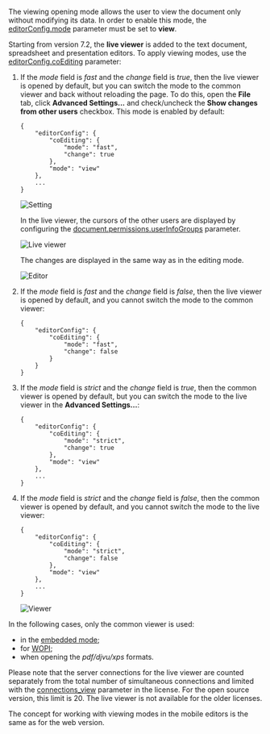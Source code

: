 The viewing opening mode allows the user to view the document only without modifying its data. In order to enable this mode, the [editorConfig.mode](/editors/config/editor#mode) parameter must be set to **view**.

Starting from version 7.2, the **live viewer** is added to the text document, spreadsheet and presentation editors. To apply viewing modes, use the [editorConfig.coEditing](/editors/config/editor#coEditing) parameter:

1. If the *mode* field is *fast* and the *change* field is *true*, then the live viewer is opened by default, but you can switch the mode to the common viewer and back without reloading the page. To do this, open the **File** tab, click **Advanced Settings...** and check/uncheck the **Show changes from other users** checkbox. This mode is enabled by default:

   ```
   {
       "editorConfig": {
           "coEditing": {
               "mode": "fast",
               "change": true
           },
           "mode": "view"
       },
       ...
   }
   ```

   ![Setting](/assets/images/editor/show-changes-from-other-users.png)

   In the live viewer, the cursors of the other users are displayed by configuring the [document.permissions.userInfoGroups](/editors/config/document/permissions#userInfoGroups) parameter.

   ![Live viewer](/assets/images/editor/live-viewer.png)

   The changes are displayed in the same way as in the editing mode.

   ![Editor](/assets/images/editor/editor.png)

2. If the *mode* field is *fast* and the *change* field is *false*, then the live viewer is opened by default, and you cannot switch the mode to the common viewer:

   ```
   {
       "editorConfig": {
           "coEditing": {
               "mode": "fast",
               "change": false
           }
       }
   }      
   ```

3. If the *mode* field is *strict* and the *change* field is *true*, then the common viewer is opened by default, but you can switch the mode to the live viewer in the **Advanced Settings...**:

   ```
   {
       "editorConfig": {
           "coEditing": {
               "mode": "strict",
               "change": true
           },
           "mode": "view"
       },
       ...
   }
   ```

4. If the *mode* field is *strict* and the *change* field is *false*, then the common viewer is opened by default, and you cannot switch the mode to the live viewer:

   ```
   {
       "editorConfig": {
           "coEditing": {
               "mode": "strict",
               "change": false
           },
           "mode": "view"
       },
       ...
   }
   ```

   ![Viewer](/assets/images/editor/viewer.png)

In the following cases, only the common viewer is used:

* in the [embedded mode](/editors/config/editor/embedded);
* for [WOPI](/editors/wopi);
* when opening the *pdf/djvu/xps* formats.

Please note that the server connections for the live viewer are counted separately from the total number of simultaneous connections and limited with the [connections\_view](/editors/command/license#license) parameter in the license. For the open source version, this limit is 20. The live viewer is not available for the older licenses.

The concept for working with viewing modes in the mobile editors is the same as for the web version.
